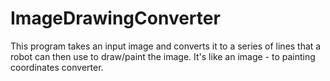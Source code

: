# ImageDrawingConverter
This program takes an input image and converts it to a series of lines that a robot can then use to draw/paint the image. It's like an image - to painting coordinates converter.
